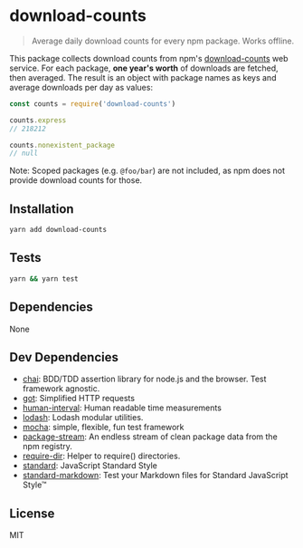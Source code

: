 # download-counts

> Average daily download counts for every npm package. Works offline.

This package collects download counts from npm's
[download-counts](https://github.com/npm/download-counts) web service.
For each package, **one year's worth** of downloads are fetched,
then averaged. The result is an object with package names as keys
and average downloads per day as values:

```js
const counts = require('download-counts')

counts.express
// 218212

counts.nonexistent_package
// null
```

Note: Scoped packages (e.g. `@foo/bar`) are not included, as npm does
not provide download counts for those.

## Installation

```sh
yarn add download-counts
```

## Tests

```sh
yarn && yarn test
```

## Dependencies

None

## Dev Dependencies

- [chai](https://github.com/chaijs/chai): BDD/TDD assertion library for node.js and the browser. Test framework agnostic.
- [got](http://ghub.io/got): Simplified HTTP requests
- [human-interval](https://github.com/rschmukler/human-interval): Human readable time measurements
- [lodash](http://ghub.io/lodash): Lodash modular utilities.
- [mocha](https://github.com/mochajs/mocha): simple, flexible, fun test framework
- [package-stream](https://github.com/zeke/package-stream): An endless stream of clean package data from the npm registry.
- [require-dir](https://github.com/aseemk/requireDir): Helper to require() directories.
- [standard](https://github.com/feross/standard): JavaScript Standard Style
- [standard-markdown](http://ghub.io/standard-markdown): Test your Markdown files for Standard JavaScript Style™

## License

MIT
